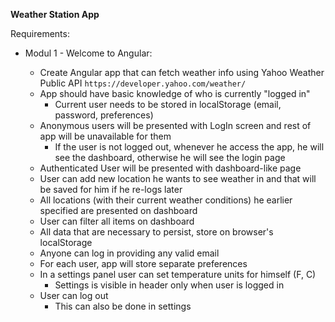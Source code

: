 **Weather Station App**

Requirements:

* Modul 1 - Welcome to Angular:
    
  * Create Angular app that can fetch weather info using Yahoo Weather Public API  `https://developer.yahoo.com/weather/`
  * App should have basic knowledge of who is currently "logged in"
      * Current user needs to be stored in localStorage (email, password, preferences)
  * Anonymous users will be presented with LogIn screen and rest of app will be unavailable for them
      * If the user is not logged out, whenever he access the app, he will see the dashboard, otherwise he will see the login page
  * Authenticated User will be presented with dashboard-like page
  * User can add new location he wants to see weather in and that will be saved for him if he re-logs later
  * All locations (with their current weather conditions) he earlier specified are presented on dashboard
  * User can filter all items on dashboard
  * All data that are necessary to persist, store on browser's localStorage
  * Anyone can log in providing any valid email
  * For each user, app will store separate preferences
  * In a settings panel user can set temperature units for himself (F, C)
      * Settings is visible in header only when user is logged in
  * User can log out
      * This can also be done in settings